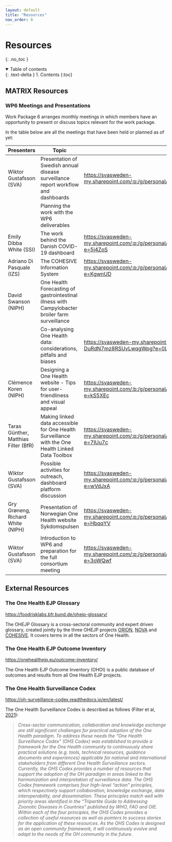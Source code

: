 ```yaml
---
layout: default
title: "Resources"
nav_order: 8
---
```


# Resources
{: .no_toc }

<details open markdown="block">
  <summary>
    Table of contents
  </summary>
  {: .text-delta }
1. Contents
{:toc}
</details>

## MATRIX Resources

### WP6 Meetings and Presentations
Work Package 6 arranges monthly meetings in which members have an opportunity to present or discuss topics relevant for the work package.

In the table below are all the meetings that have been held or planned as of yet:

| Presenters                           | Topic                                                                                             | Resource links                                                                                                                       |
| ------------------------------------ | ------------------------------------------------------------------------------------------------- | ------------------------------------------------------------------------------------------------------------------------------------ |
| Wiktor Gustafsson (SVA)              | Presentation of Swedish annual disease surveillance report workflow and dashboards                | https://svasweden-my.sharepoint.com/:p:/g/personal/fernanda\_dorea\_sva\_se/ETP3byvt4lJLplUYN\_eVRHcBrbXwFoSlqeKYjAcciZ5STw          |
|                                      | Planning the work with the WP6 deliverables                                                       |                                                                                                                                      |
| Emily Dibba White (SSI)              | The work behind the Danish COVID-19 dashboard                                                     | https://svasweden-my.sharepoint.com/:p:/g/personal/fernanda\_dorea\_sva\_se/EWuYKUWnJX9KrQ\_uEcPLeI8BpiwLd9OcMySIFb11-UpCqA?e=5j4ZoS |
| Adriano Di Pasquale (IZS)            | The COHESIVE Information System                                                                   | https://svasweden-my.sharepoint.com/:p:/g/personal/fernanda\_dorea\_sva\_se/EQO3yX1dzYFIlnI9jvHe4ccBKwniT8WCicyjw8DiLbqDxw?e=KgwnUD  |
| David Swanson (NIPH)                 | One Health Forecasting of gastrointestinal illness with Campylobacter broiler farm surveillance   |                                                                                                                                      |
|                                      | Co-analysing One Health data: considerations, pitfalls and biases                                 | https://svasweden-my.sharepoint.com/:w:/g/personal/fernanda\_dorea\_sva\_se/EWhijTSAH09Au\_SvdwHxTEIBJ-DuRdN7mz8RSUvLwqgWpg?e=0LV9ro |
| Clémence Koren (NIPH)                | Designing a One Health website - Tips for user-friendliness and visual appeal                     | https://svasweden-my.sharepoint.com/:b:/g/personal/fernanda\_dorea\_sva\_se/EbuNWg5Xul9IuJuHtbzglckBnWzNpj6XVYf6nWV8jIFtmg?e=kS5XEc  |
| Taras Günther, Matthias Filter (BfR) | Making linked data accessible for One Health Surveillance with the One Health Linked Data Toolbox | https://svasweden-my.sharepoint.com/:p:/g/personal/fernanda\_dorea\_sva\_se/EQnWsnYRrZdMgBCO7he5\_swB78zmQ8MoaAPgRFJLWPT8nA?e=7IUu7c |
| Wiktor Gustafsson (SVA)              | Possible activities for outreach, dashboard platform discussion                                   | https://svasweden-my.sharepoint.com/:p:/g/personal/fernanda\_dorea\_sva\_se/EU1LpCaUrABKq0aXL1iiwIsBMrGw683SMjes5JtEeDtObw?e=wVdJxA  |
| Gry Grøneng, Richard White (NIPH)    | Presentation of Norwegian One Health website Sykdomspulsen                                        | https://svasweden-my.sharepoint.com/:p:/g/personal/fernanda\_dorea\_sva\_se/ETlvLH3TTk5OqAZk8PQA5L4BA2Gobr12fvXiv9Sk0CyxQQ?e=HbqqYV  |
| Wiktor Gustafsson (SVA)              | Introduction to WP6 and preparation for the full consortium meeting                               | https://svasweden-my.sharepoint.com/:p:/g/personal/fernanda\_dorea\_sva\_se/ESSeT5PQCqtIh7mLcE4uCKQBmA0u1JFkD\_JkSfF1Xa0CSA?e=3oWQwf |

## External Resources

### The One Health EJP Glossary
https://foodrisklabs.bfr.bund.de/ohejp-glossary/

The OHEJP Glossary is a cross-sectoral community and expert driven glossary, created jointly by the three OHEJP projects [ORION](https://onehealthejp.eu/jip-orion/), [NOVA](https://onehealthejp.eu/jrp-nova/) and [COHESIVE](https://onehealthejp.eu/jip-cohesive/). It covers terms in all the sectors of One Health.

### The One Health EJP Outcome Inventory
https://onehealthejp.eu/outcome-inventory/

The One Health EJP Outcome Inventory (OHOI) is a public database of outcomes and results from all One Health EJP projects.

### The One Health Surveillance Codex
https://oh-surveillance-codex.readthedocs.io/en/latest/

The One Health Surveillance Codex is described as follows (Filter et al, [2021](https://www.sciencedirect.com/science/article/pii/S2352771421000239)):

>*Cross-sector communication, collaboration and knowledge exchange are still significant challenges for practical adoption of the One Health paradigm. To address these needs the “One Health Surveillance Codex” (OHS Codex) was established to provide a framework for the One Health community to continuously share practical solutions (e.g. tools, technical resources, guidance documents and experiences) applicable for national and international stakeholders from different One Health Surveillance sectors. Currently, the OHS Codex provides a number of resources that support the adoption of the OH paradigm in areas linked to the harmonization and interpretation of surveillance data. The OHS Codex framework comprises four high-level “action” principles, which respectively support collaboration, knowledge exchange, data interoperability, and dissemination. These principles match well with priority areas identified in the “Tripartite Guide to Addressing Zoonotic Diseases in Countries” published by WHO, FAO and OIE. Within each of the four principles, the OHS Codex provides a collection of useful resources as well as pointers to success stories for the application of these resources. As the OHS Codex is designed as an open community framework, it will continuously evolve and adapt to the needs of the OH community in the future.*
